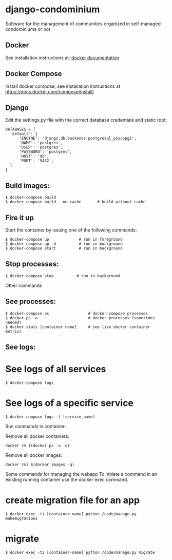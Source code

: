 # django-condominium #

Software for the management of communities organized in self-managed condominiums or not

## Docker
See installation instructions at: [docker documentation](https://docs.docker.com/compose/)

## Docker Compose
Install docker compose, see installation instructions at https://docs.docker.com/compose/install/

## Django
Edit the settings.py file with the correct database credentials and static root:

    DATABASES = {
      'default': {
          'ENGINE': 'django.db.backends.postgresql_psycopg2',
          'NAME': 'postgres',
          'USER': 'postgres',
          'PASSWORD': 'postgres',
          'HOST': 'db',
          'PORT': '5432',
      }
    }
## Build images:

    $ docker-compose build
    $ docker-compose build --no-cache       # build without cache
    
## Fire it up
Start the container by issuing one of the following commands:

    $ docker-compose up             # run in foreground
    $ docker-compose up -d          # run in background
    $ docker-compose start          # run in background
    
## Stop processes:
    $ docker-compose stop          # run in background
    
Other commands
## See processes:

    $ docker-compose ps                 # docker-compose processes
    $ docker ps -a                      # docker processes (sometimes needed)
    $ docker stats [container name]     # see live docker container metrics
## See logs:

# See logs of all services
    $ docker-compose logs

# See logs of a specific service
    $ docker-compose logs -f [service_name]
Run commands in container:

Remove all docker containers:

    docker rm $(docker ps -a -q)
Remove all docker images:

    docker rmi $(docker images -q)
Some commands for managing the webapp
To initiate a command in an existing running container use the docker exec command.

# create migration file for an app
    $ docker exec -ti [container-name] python /code/manage.py makemigrations

# migrate
    $ docker exec -ti [container-name] python /code/manage.py migrate
